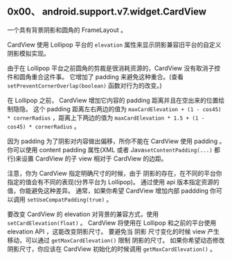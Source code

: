 ## 0x00、 	android.support.v7.widget.CardView

一个具有背景阴影和圆角的 FrameLayout 。

CardView 使用 Lollipop 平台的 `elevation` 属性来显示阴影兼容旧平台的自定义阴影模拟实现。

由于在 Lollipop 平台之前圆角的剪裁是很消耗资源的，CardView 没有取消子控件和圆角重合这件事。
它增加了 padding 来避免这种重合。(查看 `setPreventCornerOverlap(boolean)` 函数对行为的改变。)

在 Lollipop 之前， CardView 增加它内容的 padding 距离并且在空出来的位置绘制隐隐。
这个 padding 距离左右两边的值为 `maxCardElevation + (1 - cos45) * cornerRadius` ，距离上下两边的值为 `maxCardElevation * 1.5 + (1 - cos45) * cornerRadius` 。

因为 padding 为了阴影对内容做出偏移，所你不能在 CardView 使用 padding 。
你可以使用 content padding 属性(XML 或者 Java`setContentPadding(...)` 都行)来设置 CardView 的子 view 相对于 CardView 的边距。

注意，你为 CardView 指定明确尺寸的时候，由于 阴影的存在，在不同的平台你指定的值会有不同的表现(分界平台为 Lollipop)。
通过使用 api 版本指定资源的值，你能避免这种差异。
通常，如果你希望 CardView 增加内部 paddding 你可以调用 `setUseCompatPadding(true)` 。

要改变 CardView 的 elevation 对背景的兼容方式，使用 `setCardElevation(float)` 。
CardView 将使用在 Lollipop 和之前的平台使用 elevation API ，这能改变阴影尺寸。
要避免当 阴影 尺寸变化的时候 view 产生移动，可以通过 `getMaxCardElevation()` 限制 阴影的尺寸。
如果你希望动态修改阴影尺寸，你应该在 CardView 初始化的时候调用 `getMaxCardElevation()` 。